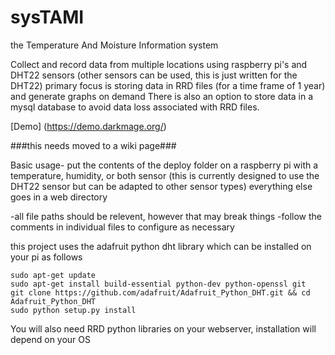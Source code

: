 # sysTAMI
the Temperature And Moisture Information system

Collect and record data from multiple locations using raspberry pi's and DHT22 sensors (other sensors can be used, this is just written for the DHT22)
primary focus is storing data in RRD files (for a time frame of 1 year) and generate graphs on demand
There is also an option to store data in a mysql database to avoid data loss associated with RRD files.

[Demo] (https://demo.darkmage.org/)

###this needs moved to a wiki page###

Basic usage- put the contents of the deploy folder on a raspberry pi with a temperature, humidity, or both sensor
(this is currently designed to use the DHT22 sensor but can be adapted to other sensor types) everything else goes in a web directory

-all file paths should be relevent, however that may break things
-follow the comments in individual files to configure as necessary

this project uses the adafruit python dht library which can be installed on your pi as follows
```
sudo apt-get update
sudo apt-get install build-essential python-dev python-openssl git
git clone https://github.com/adafruit/Adafruit_Python_DHT.git && cd Adafruit_Python_DHT
sudo python setup.py install
```
You will also need RRD python libraries on your webserver, installation will depend on your OS
